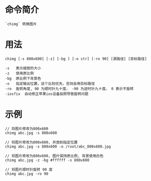 # 命令简介 

    `chimg` 转换图片

# 用法

    chimg [-s 800x600] [-z] [-bg ] [-o str] [-ro 90] [源路径] [目标路径]
          
    -s   表示缩放的大小 
    -z   使用原比例
    -bg  原比例下背景色
    -o   指定输出位置，这个比较优先，否则会用目标路径
    -ro  旋转角度, 90 为顺时针九十度， -90 为逆时针九十度。 0 表示不旋转
    -iosfix  自动修正苹果ios设备拍照导致旋转问题
    
# 示例

    // 将图片修改为800x600
    chimg abc.jpg -s 800x600
    
    // 将图片修改为800x600, 并放到指定位置
    chimg abc.jpg -s 800x600 -o /root/abc_800x600.jpg
    
    // 将图片修改为800x600, 图片保持原比例, 背景使用白色
    chimg abc.jpg -z -bg #ffffff -s 800x600
    
    // 将图片顺时针旋转 90 度
    chimg abc.jpg -ro 90
